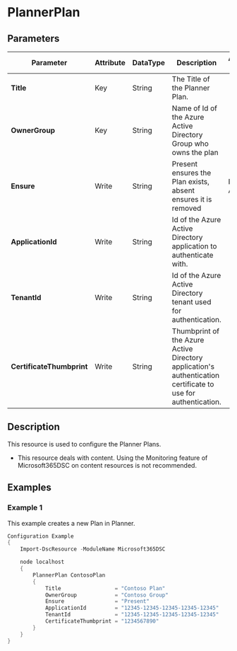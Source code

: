 ﻿# PlannerPlan

## Parameters

| Parameter | Attribute | DataType | Description | Allowed Values |
| --- | --- | --- | --- | --- |
| **Title** | Key | String | The Title of the Planner Plan. ||
| **OwnerGroup** | Key | String | Name of Id of the Azure Active Directory Group who owns the plan ||
| **Ensure** | Write | String | Present ensures the Plan exists, absent ensures it is removed |Present, Absent|
| **ApplicationId** | Write | String | Id of the Azure Active Directory application to authenticate with. ||
| **TenantId** | Write | String | Id of the Azure Active Directory tenant used for authentication. ||
| **CertificateThumbprint** | Write | String | Thumbprint of the Azure Active Directory application's authentication certificate to use for authentication. ||

## Description

This resource is used to configure the Planner Plans.

* This resource deals with content. Using the Monitoring feature
  of Microsoft365DSC on content resources is not recommended.

## Examples

### Example 1

This example creates a new Plan in Planner.

```powershell
Configuration Example
{
    Import-DscResource -ModuleName Microsoft365DSC

    node localhost
    {
        PlannerPlan ContosoPlan
        {
            Title                 = "Contoso Plan"
            OwnerGroup            = "Contoso Group"
            Ensure                = "Present"
            ApplicationId         = "12345-12345-12345-12345-12345"
            TenantId              = "12345-12345-12345-12345-12345"
            CertificateThumbprint = "1234567890"
        }
    }
}
```

